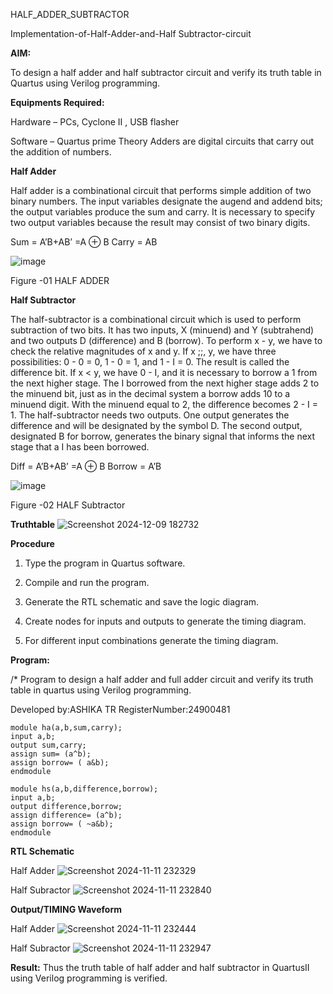  HALF_ADDER_SUBTRACTOR

Implementation-of-Half-Adder-and-Half Subtractor-circuit

**AIM:**

To design a half adder and half subtractor circuit and verify its truth table in Quartus using Verilog programming.

**Equipments Required:**

Hardware – PCs, Cyclone II , USB flasher 

Software – Quartus prime Theory Adders are digital circuits that carry out the addition of numbers.

**Half Adder**

Half adder is a combinational circuit that performs simple addition of two binary numbers. The input variables designate the augend and addend bits; the output variables produce the sum and carry. It is necessary to specify two output variables because the result may consist of two binary digits.

Sum = A’B+AB’ =A ⊕ B Carry = AB

![image](https://github.com/naavaneetha/HALF_ADDER_SUBTRACTOR/assets/154305477/bd4a0b2c-cdbc-4184-ab08-81578f121e1f)

Figure -01 HALF ADDER

**Half Subtractor**

The half-subtractor is a combinational circuit which is used to perform subtraction of two bits. It has two inputs, X (minuend) and Y (subtrahend) and two outputs D (difference) and B (borrow). To perform x - y, we have to check the relative magnitudes of x and y. If x ;;, y, we have three possibilities: 0 - 0 = 0, 1 - 0 = 1, and 1 - I = 0. The result is called the difference bit. If x < y, we have 0 - I, and it is necessary to borrow a 1 from the next higher stage. The I borrowed from the next higher stage adds 2 to the minuend bit, just as in the decimal system a borrow adds 10 to a minuend digit. With the minuend equal to 2, the difference becomes 2 - I = 1. The half-subtractor needs two outputs. One output generates the difference and will be designated by the symbol D. The second output, designated B for borrow, generates the binary signal that informs the next stage that a I has been borrowed. 

Diff = A’B+AB’ =A ⊕ B
Borrow = A’B

 ![image](https://github.com/naavaneetha/HALF_ADDER_SUBTRACTOR/assets/154305477/d76b099c-513f-4e7c-843a-e2fd028a531a)

Figure -02 HALF Subtractor

**Truthtable**
![Screenshot 2024-12-09 182732](https://github.com/user-attachments/assets/24c87353-5680-4922-af74-089e81391d91)

**Procedure**

1.	Type the program in Quartus software.

2.	Compile and run the program.

3.	Generate the RTL schematic and save the logic diagram.

4.	Create nodes for inputs and outputs to generate the timing diagram.

5.	For different input combinations generate the timing diagram.


**Program:**

/* Program to design a half adder and full adder circuit and verify its truth table in quartus using Verilog programming.

Developed by:ASHIKA TR RegisterNumber:24900481
```
module ha(a,b,sum,carry);
input a,b;
output sum,carry;
assign sum= (a^b);
assign borrow= ( a&b);
endmodule
```

```
module hs(a,b,difference,borrow);
input a,b;
output difference,borrow;
assign difference= (a^b);
assign borrow= ( ~a&b);
endmodule
```




**RTL Schematic**

Half Adder
![Screenshot 2024-11-11 232329](https://github.com/user-attachments/assets/4e552ca5-bac1-427e-8ae8-6ce91c29f0c3)

Half Subractor
![Screenshot 2024-11-11 232840](https://github.com/user-attachments/assets/f1e1e936-70ca-43ad-af02-b95a24431023)

**Output/TIMING Waveform**

Half Adder
![Screenshot 2024-11-11 232444](https://github.com/user-attachments/assets/8ab20a8a-05ea-41d3-9acd-33066897507e)

Half Subractor
![Screenshot 2024-11-11 232947](https://github.com/user-attachments/assets/6da89532-4c48-4df9-8ec1-9e50cc1f7dcf)



**Result:**
Thus the truth table of  half adder and half subtractor in QuartusII using Verilog programming is verified.

